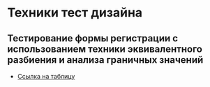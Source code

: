 
# Техники тест дизайна

## Тестирование формы регистрации с использованием техники эквивалентного разбиения и анализа граничных значений
- [Ссылка на таблицу](https://docs.google.com/spreadsheets/d/1f8b8YI0EmMPNrgPqRiC0Xaf-pja-eY14UeDMACox15A/edit?usp=sharing)
